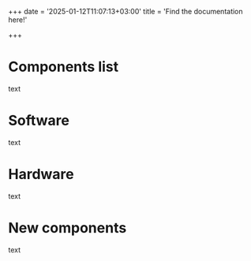 +++
date = '2025-01-12T11:07:13+03:00'
title = 'Find the documentation here!'

+++

# Components list
text

# Software
text

# Hardware
text

# New components
text
